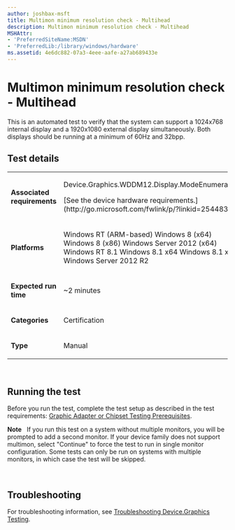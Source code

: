 ```yaml
---
author: joshbax-msft
title: Multimon minimum resolution check - Multihead
description: Multimon minimum resolution check - Multihead
MSHAttr:
- 'PreferredSiteName:MSDN'
- 'PreferredLib:/library/windows/hardware'
ms.assetid: 4e6dc882-07a3-4eee-aafe-a27ab689433e
---
```


# Multimon minimum resolution check - Multihead


This is an automated test to verify that the system can support a 1024x768 internal display and a 1920x1080 external display simultaneously. Both displays should be running at a minimum of 60Hz and 32bpp.

## Test details


<table>
<colgroup>
<col width="50%" />
<col width="50%" />
</colgroup>
<tbody>
<tr class="odd">
<td><p><strong>Associated requirements</strong></p></td>
<td><p>Device.Graphics.WDDM12.Display.ModeEnumeration</p>
<p>[See the device hardware requirements.](http://go.microsoft.com/fwlink/p/?linkid=254483)</p></td>
</tr>
<tr class="even">
<td><p><strong>Platforms</strong></p></td>
<td><p>Windows RT (ARM-based) Windows 8 (x64) Windows 8 (x86) Windows Server 2012 (x64) Windows RT 8.1 Windows 8.1 x64 Windows 8.1 x86 Windows Server 2012 R2</p></td>
</tr>
<tr class="odd">
<td><p><strong>Expected run time</strong></p></td>
<td><p>~2 minutes</p></td>
</tr>
<tr class="even">
<td><p><strong>Categories</strong></p></td>
<td><p>Certification</p></td>
</tr>
<tr class="odd">
<td><p><strong>Type</strong></p></td>
<td><p>Manual</p></td>
</tr>
</tbody>
</table>

 

## Running the test


Before you run the test, complete the test setup as described in the test requirements: [Graphic Adapter or Chipset Testing Prerequisites](graphic-adapter-or-chipset-testing-prerequisites.md).

**Note**  
If you run this test on a system without multiple monitors, you will be prompted to add a second monitor. If your device family does not support multimon, select "Continue" to force the test to run in single monitor configuration. Some tests can only be run on systems with multiple monitors, in which case the test will be skipped.

 

## Troubleshooting


For troubleshooting information, see [Troubleshooting Device.Graphics Testing](troubleshooting-devicegraphics-testing.md).

 

 






